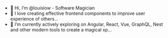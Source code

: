 - 👋 Hi, I’m @louislow - Software Magician
- 👀 I love creating effective frontend components to improve user experience of others...
- 🌱 I’m currently actively exploring on Angular, React, Vue, GraphQL, Nest and other modern tools to create a magical xp...

<!---
louislow/louislow is a ✨ special ✨ repository because its `README.md` (this file) appears on your GitHub profile.
You can click the Preview link to take a look at your changes.
--->
